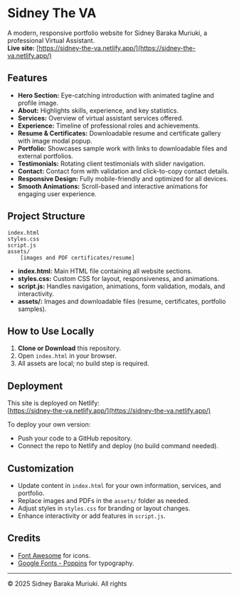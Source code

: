 # Sidney The VA

A modern, responsive portfolio website for Sidney Baraka Muriuki, a professional Virtual Assistant.  
**Live site:** [https://sidney-the-va.netlify.app/](https://sidney-the-va.netlify.app/)

## Features

- **Hero Section:** Eye-catching introduction with animated tagline and profile image.
- **About:** Highlights skills, experience, and key statistics.
- **Services:** Overview of virtual assistant services offered.
- **Experience:** Timeline of professional roles and achievements.
- **Resume & Certificates:** Downloadable resume and certificate gallery with image modal popup.
- **Portfolio:** Showcases sample work with links to downloadable files and external portfolios.
- **Testimonials:** Rotating client testimonials with slider navigation.
- **Contact:** Contact form with validation and click-to-copy contact details.
- **Responsive Design:** Fully mobile-friendly and optimized for all devices.
- **Smooth Animations:** Scroll-based and interactive animations for engaging user experience.

## Project Structure

```
index.html
styles.css
script.js
assets/
    [images and PDF certificates/resume]
```

- **index.html:** Main HTML file containing all website sections.
- **styles.css:** Custom CSS for layout, responsiveness, and animations.
- **script.js:** Handles navigation, animations, form validation, modals, and interactivity.
- **assets/:** Images and downloadable files (resume, certificates, portfolio samples).

## How to Use Locally

1. **Clone or Download** this repository.
2. Open `index.html` in your browser.
3. All assets are local; no build step is required.

## Deployment

This site is deployed on Netlify:  
[https://sidney-the-va.netlify.app/](https://sidney-the-va.netlify.app/)

To deploy your own version:
- Push your code to a GitHub repository.
- Connect the repo to Netlify and deploy (no build command needed).

## Customization

- Update content in `index.html` for your own information, services, and portfolio.
- Replace images and PDFs in the `assets/` folder as needed.
- Adjust styles in `styles.css` for branding or layout changes.
- Enhance interactivity or add features in `script.js`.

## Credits

- [Font Awesome](https://fontawesome.com/) for icons.
- [Google Fonts - Poppins](https://fonts.google.com/specimen/Poppins) for typography.

---

© 2025 Sidney Baraka Muriuki. All rights
